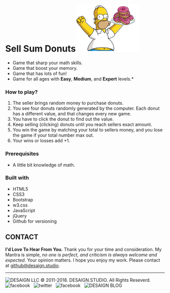 # Sell Sum Donuts<img src="/assets/images/heroImg.png" alt="sellSumDonuts" width="200px"/>

- Game that sharp your math skills.
- Game that boost your memory.
- Game that has lots of fun!
- Game for all ages with **Easy**, **Medium**, and **Expert** levels.*

### How to play?

1. The seller brings random money to purchase donuts.
2. You see four donuts randomly generated by the computer. Each donut has a different value, and that changes every new game.
3. You have to click the donut to find out the value.
4. Keep selling (clicking) donuts until you reach sellers exact amount.
5. You win the game by matching your total to sellers money, and you lose the game if your total number max out.
6. Your wins or losses add +1.

### Prerequisites

* A little bit knowledge of math.

### Built with

- HTML5
- CSS3
- Bootstrap
- w3.css
- JavaScript
- jQuery
- Github for versioning

## CONTACT

**I'd Love To Hear From You.**
Thank you for your time and consideration. My Mantra is simple, *no one is perfect, and criticism is always welcome and expected*. Your opinion matters. I hope you enjoy my work. Please contact at <a href="mailto:github@desaign.studio?Subject=Message from Github">github@desaign.studio</a>.

<hr/>

<img src="https://kratuvwxyz.github.io/assets/images/footer/DESAIGNLLC.svg" alt="DESAIGN LLC" width="250px"/> &copy; 2011-2018. <a href="http://desaign.studio" target="_blank" style="text-decoration:none;">DESAIGN.STUDIO</a>. All Rights Reseverd. &#160;
<a href="https://www.facebook.com/desaignstudio" target="_blank" style="text-decoration:none;"><img src="https://kratuvwxyz.github.io/assets/images/footer/facebook.svg" alt="facebook" width="25" /></a> &#160;
<a href="https://www.twitter.com/desaignstudio" target="_blank" style="text-decoration:none;"><img src="https://kratuvwxyz.github.io/assets/images/footer/twitter.svg" alt="twitter" width="25" /></a> &#160;
<a href="https://www.linkedin.com/in/desaignstudio/" target="_blank" style="text-decoration:none;"><img src="https://kratuvwxyz.github.io/assets/images/footer/linkedin.svg" alt="facebook" width="25" /></a> &#160;
<a href="http://desaign.in" target="_blank" style="text-decoration:none;"><img src="https://kratuvwxyz.github.io/assets/images/footer/blog.svg" alt="DESAIGN BLOG" width="25" /></a> &#160;

